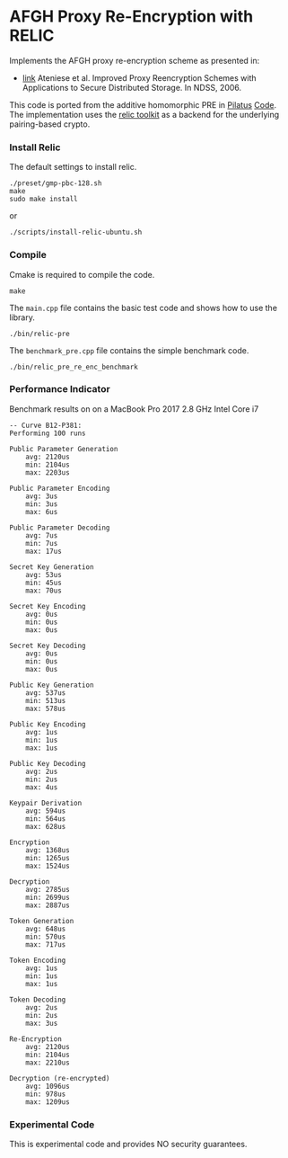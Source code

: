 # AFGH Proxy Re-Encryption with RELIC

Implements the AFGH proxy re-encryption scheme as presented in:

- [link](https://eprint.iacr.org/2005/028.pdf) Ateniese et al. Improved Proxy Reencryption Schemes with Applications to Secure Distributed Storage. In NDSS, 2006.

This code is ported from the additive homomorphic PRE in [Pilatus](http://www.vs.inf.ethz.ch/publ/papers/mshafagh_SenSys17_Pilatus.pdf) [Code](https://github.com/Talos-crypto/Pilatus).
The implementation uses the [relic toolkit](https://github.com/relic-toolkit/relic) as a backend for the underlying pairing-based crypto.

### Install Relic
The default settings to install relic.
```
./preset/gmp-pbc-128.sh
make 
sudo make install
```

or

```
./scripts/install-relic-ubuntu.sh
```


### Compile 
Cmake is required to compile the code.
```
make
```
The `main.cpp` file contains the basic test code and shows how to use the library. 
```
./bin/relic-pre
```

The `benchmark_pre.cpp` file contains the simple benchmark code. 
```
./bin/relic_pre_re_enc_benchmark
```

### Performance Indicator
Benchmark results on on a MacBook Pro 2017 2.8 GHz Intel Core i7

```
-- Curve B12-P381:
Performing 100 runs

Public Parameter Generation
	avg: 2120us
	min: 2104us
	max: 2203us

Public Parameter Encoding
	avg: 3us
	min: 3us
	max: 6us

Public Parameter Decoding
	avg: 7us
	min: 7us
	max: 17us

Secret Key Generation
	avg: 53us
	min: 45us
	max: 70us

Secret Key Encoding
	avg: 0us
	min: 0us
	max: 0us

Secret Key Decoding
	avg: 0us
	min: 0us
	max: 0us

Public Key Generation
	avg: 537us
	min: 513us
	max: 578us

Public Key Encoding
	avg: 1us
	min: 1us
	max: 1us

Public Key Decoding
	avg: 2us
	min: 2us
	max: 4us

Keypair Derivation
	avg: 594us
	min: 564us
	max: 628us

Encryption
	avg: 1368us
	min: 1265us
	max: 1524us

Decryption
	avg: 2785us
	min: 2699us
	max: 2887us

Token Generation
	avg: 648us
	min: 570us
	max: 717us

Token Encoding
	avg: 1us
	min: 1us
	max: 1us

Token Decoding
	avg: 2us
	min: 2us
	max: 3us

Re-Encryption
	avg: 2120us
	min: 2104us
	max: 2210us

Decryption (re-encrypted)
	avg: 1096us
	min: 978us
	max: 1209us

```


### Experimental Code
This is experimental code and provides NO security guarantees.
